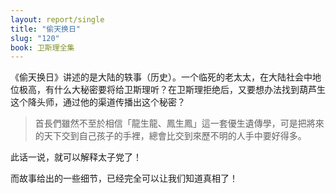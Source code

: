 ```yaml
---
layout: report/single
title: "偷天换日"
slug: "120"
book: 卫斯理全集
---
```

《偷天换日》讲述的是大陆的轶事（历史）。一个临死的老太太，在大陆社会中地位极高，有什么大秘密要将给卫斯理听？在卫斯理拒绝后，又要想办法找到葫芦生这个降头师，通过他的渠道传播出这个秘密？

>首長們雖然不至於相信「龍生龍、鳳生鳳」這一套優生遺傳學，可是把將來的天下交到自己孩子的手裡，總會比交到來歷不明的人手中要好得多。

此话一说，就可以解释太子党了！

而故事给出的一些细节，已经完全可以让我们知道真相了！
